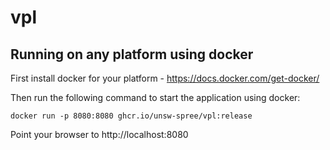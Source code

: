 # vpl

## Running on any platform using docker

First install docker for your platform - https://docs.docker.com/get-docker/

Then run the following command to start the application using docker:

`docker run -p 8080:8080 ghcr.io/unsw-spree/vpl:release`

Point your browser to http://localhost:8080